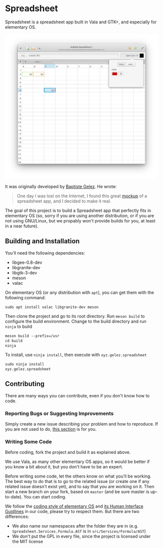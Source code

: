 # Spreadsheet

Spreadsheet is a spreadsheet app built in Vala and GTK+, and especially for elementary OS.

![Screenshot](screen.png)

It was originally developed by [Baptiste Gelez](https://github.com/BaptisteGelez). He wrote:

> One day I was lost on the Internet, I found this great [mockup](https://www.deviantart.com/bassultra/art/Spreadsheet-363147552) of a spreadsheet app, and I decided to make it real.

The goal of this project is to build a Spreadsheet app that perfectly fits in elementary OS
(so, sorry if you are using another distribution, or if you are not using GNU/Linux, but we propably won't provide builds for you, at least in a near future).

## Building and Installation

You'll need the following dependencies:

* libgee-0.8-dev
* libgranite-dev
* libgtk-3-dev
* meson
* valac

On elementary OS (or any distribution with `apt`), you can get them with the following command:

    sudo apt install valac libgranite-dev meson

Then clone the project and go to its root directory. Run `meson build` to configure the build environment. Change to the build directory and run `ninja` to build

    meson build --prefix=/usr
    cd build
    ninja

To install, use `ninja install`, then execute with `xyz.gelez.spreadsheet`

    sudo ninja install
    xyz.gelez.spreadsheet

## Contributing

There are many ways you can contribute, even if you don't know how to code.

### Reporting Bugs or Suggesting Improvements

Simply create a new issue describing your problem and how to reproduce. If you are not used to do, [this section](https://elementary.io/ja/docs/code/reference#reporting-bugs) is for you.

### Writing Some Code

Before coding, fork the project and build it as explained above.

We use Vala, as many other elementary OS apps, so it would be better if you know a bit about it, but you don't have to be an expert.

Before writing some code, let the others know on what you'll be working. The best way to do that is to go to the related issue (or create one if any related issue doesn't exist yet), and to say that you are working on it. Then start a new branch on your fork, based on `master` (and be sure master is up-to-date). You can start coding.

We follow the [coding style of elementary OS](https://elementary.io/docs/code/reference#code-style) and [its Human Interface Guidlines](https://elementary.io/ja/docs/human-interface-guidelines#human-interface-guidelines) in our code, please try to respect them. But there are two differences:

* We also name our namespaces after the folder they are in (e.g. `Spreadsheet.Services.Formula.AST` is in `src/Services/Formula/AST`)
* We don't put the GPL in every file, since the project is licensed under the MIT license
